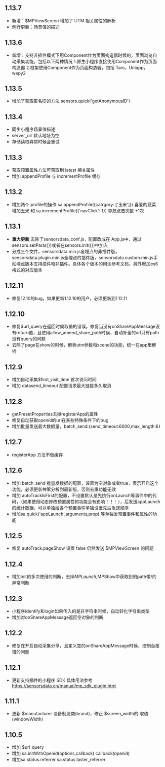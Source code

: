 ## 1.13.7

* 新增：$MPViewScreen 增加了 UTM 相关属性的解析
* 例行更新：场景值的描述

## 1.13.6

* 新增：支持非插件模式下用Component作为页面构造器时候的，页面浏览自动采集功能，包括以下两种情况
1.原生小程序直接使用Component作为页面构造器 2.框架使用Component作为页面构造器，包括 Taro，Uniapp，wepy2 

## 1.13.5

* 增加了获取匿名ID的方法 sensors.quick('getAnonymousID')

## 1.13.4

* 同步小程序场景值描述
* server_url 默认地址为空
* 存储读取异常时候会重试

## 1.13.3

* 获取预置属性方法可获取到 latest 相关属性
* 增加 appendProfile 与 incrementProfile 缓存

## 1.13.2

* 增加两个 profile的操作 sa.appendProfile({catrgory: ['玉米']}) 喜爱的蔬菜增加玉米 和 sa.incrementProfile({'navClick': 1}) 导航点击次数 +1次

## 1.13.1

* **重大更新**,去除了sensorsdata_conf.js，配置改成在 App.js中，通过 sensors.setPara({})或者在sensors.init({})中加入
* 分成三个文件，sensorsdata.min.js全埋点的非插件版，sensorsdata.plugin.min.js全埋点的插件版，sensorsdata.custom.min.js手动埋点版本支持插件和非插件。具体各个版本的用法参考文档。另外增加es6格式的对应版本

## 1.12.11

* 修复12.10的bug，如果更新1.12.10的用户，必须更新到1.12.11

## 1.12.10

* 修复$url_query在返回时候取值的错误，修复当没有onShareAppMessage没有return值，且使用allow_amend_share_path时候，自动补全的url只有path没有query的问题
* 去除了page在show的时候，解析utm参数和scene的功能，统一在app里解析

## 1.12.9

* 增加自动采集$first_visit_time 首次访问时间
* 增加 datasend_timeout 配置请求最大链接多久取消

## 1.12.8

* getPresetProperties去掉registerApp的属性
* 修复自动获取openid的url在某些特殊条件下的bug
* 增加批量发送最大数据量，batch_send:{send_timeout:6000,max_length:6}

## 1.12.7

* registerApp 方法不做缓存

## 1.12.6

* 增加 batch_send 批量发数据的配置，设置为空对象或者true，表示开启这个功能，必须更新神策分析到最新版，否则去重功能无效
* 增加 autoTrackIsFirst的配置，不设置默认是先执行onLaunch等事件中的代码，（如果使用动态修改预置属性的功能会有影响！！！），后发送appLaunch的统计数据，可以单独给各个预置事件单独设置先后发送顺序
* 增加sa.quick('appLaunch',arguments,prop) 等单独发预置事件和属性的功能

## 1.12.5

* 修复 autoTrack.pageShow 设置 false 仍然发送 $MPViewScreen 的问题

## 1.12.4

* 增加init的多次使用的判断，去掉$MPLaunch,$MPShow中获取到的path带/的异常判断

## 1.12.3

* 小程序identify和login如果传入的是非字符串时候，自动转化字符串类型
* 增加对onShareAppMessage返回空对象的判断

## 1.12.2

* 修复在开启自动采集分享，且定义空的onShareAppMessage时候，控制台报错的问题

## 1.12.1

* 更新支持插件的小程序 SDK 具体用法参考 https://sensorsdata.cn/manual/mp_sdk_plugin.html

## 1.11.1

* 更新 $manufacturer 设备制造商(brand)，修正 $screen_width的 取值(windowWidth)

## 1.10.5

* 增加 $url_query
* 增加 sa.initWithOpenid(options,callback)  callback(openid)
* 增加sa.status.referrer sa.status.laster_referrer